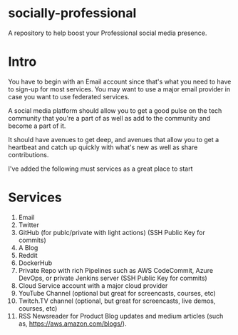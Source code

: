 # socially-professional
A repository to help boost your Professional social media presence.

# Intro
You have to begin with an Email account since that's what you need to have to sign-up for most services.  You may want to use
a major email provider in case you want to use federated services.

A social media platform should allow you to get a good pulse on the tech community that you're a part of as well as add to the community and become a part of it.  

It should have avenues to get deep, and avenues that allow you to get a heartbeat and catch up quickly with what's new as well as share contributions.

I've added the following must services as a great place to start

# Services
1. Email
2. Twitter
3. GitHub (for publc/private with light actions) (SSH Public Key for commits)
4. A Blog
5. Reddit
6. DockerHub
7. Private Repo with rich Pipelines such as AWS CodeCommit, Azure DevOps, or private Jenkins server (SSH Public Key for commits)
8. Cloud Service account with a major cloud provider
9. YouTube Channel (optional but great for screencasts, courses, etc)
10. Twitch.TV channel (optional, but great for screencasts, live demos, courses, etc)
11. RSS Newsreader for Product Blog updates and medium articles (such as, https://aws.amazon.com/blogs/).
